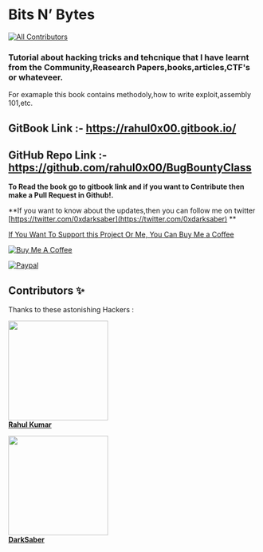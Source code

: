 # Bits N’ Bytes

[![All Contributors](https://img.shields.io/badge/all--contributors-2-%23EEA47FFF?style=flat)](#contributors-)

### Tutorial about hacking tricks and tehcnique that I have learnt from the Community,Reasearch Papers,books,articles,CTF's or whateveer.

For examaple this book contains methodoly,how to write exploit,assembly 101,etc.

## GitBook Link :- https://rahul0x00.gitbook.io/
## GitHub Repo Link :- https://github.com/rahul0x00/BugBountyClass

 **To Read the book go to gitbook link and if you want to Contribute then make a Pull Request in Github!.**
 

\*\*If you want to know about the updates,then you can follow me on twitter [https://twitter.com/0xdarksaber](https://twitter.com/0xdarksaber) \*\*

[If You Want To Support this Project Or Me, You Can Buy Me a Coffee](https://www.buymeacoffee.com/rahul0x00)

[![Buy Me A Coffee](https://www.buymeacoffee.com/assets/img/custom\_images/orange\_img.png)](https://www.buymeacoffee.com/rahul0x00)

[![Paypal](https://www.paypalobjects.com/webstatic/mktg/Logo/pp-logo-150px.png)](https://paypal.me/rahul0x00)



## Contributors ✨

Thanks to these astonishing Hackers :

<p><a href="https://github.com/rahul0x00"><img src="https://user-images.githubusercontent.com/104289350/190708729-a30bc55e-0fe5-4bd0-a4f7-eda47765a952.jpg" width=200; alt=""><br><strong>Rahul Kumar</strong></a><br><a href="./#contrib-rahul0x00"></a></p> 
<p><a href="https://github.com/darks4ber"><img src="https://user-images.githubusercontent.com/104289350/193394441-ecb02d11-87fc-4f94-ad27-bbf8e93bf8e4.jpeg " width=200;  alt=""><br><strong>DarkSaber</strong></a><br><a href="./#contrib-darks4ber"></a></p> 

